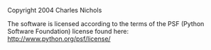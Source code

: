 Copyright 2004 Charles Nichols

The software is licensed according to the terms of the PSF (Python Software Foundation) license found here: http://www.python.org/psf/license/